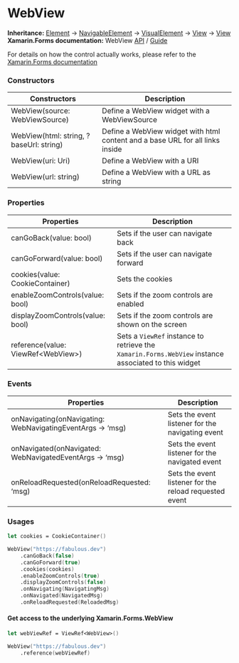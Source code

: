 # WebView

**Inheritance:** [Element](https://docs.fabulous.dev/v2/api/controls/element/) -> [NavigableElement](https://docs.fabulous.dev/v2/api/navigable-element/) -> [VisualElement](https://docs.fabulous.dev/v2/api/visual-element/) -> [View](https://docs.fabulous.dev/v2/api/view/) -> [View](https://docs.fabulous.dev/v2/api/collections/items-view/)\
**Xamarin.Forms documentation:** WebView [API](https://docs.microsoft.com/en-us/dotnet/api/xamarin.forms.webview) / [Guide](https://docs.microsoft.com/en-us/xamarin/xamarin-forms/user-interface/webview)

For details on how the control actually works, please refer to the [Xamarin.Forms documentation](https://docs.microsoft.com/en-us/xamarin/xamarin-forms/user-interface/webview)

### Constructors&#x20;

| Constructors                            | Description                                                                   |
| --------------------------------------- | ----------------------------------------------------------------------------- |
| WebView(source: WebViewSource)          | Define a WebView widget with a WebViewSource                                  |
| WebView(html: string, ?baseUrl: string) | Define a WebView widget with html content and a base URL for all links inside |
| WebView(uri: Uri)                       | Define a WebView with a URI                                                   |
| WebView(url: string)                    | Define a WebView with a URL as string                                         |

### Properties&#x20;

| Properties                          | Description                                                                                          |
| ----------------------------------- | ---------------------------------------------------------------------------------------------------- |
| canGoBack(value: bool)              | Sets if the user can navigate back                                                                   |
| canGoForward(value: bool)           | Sets if the user can navigate forward                                                                |
| cookies(value: CookieContainer)     | Sets the cookies                                                                                     |
| enableZoomControls(value: bool)     | Sets if the zoom controls are enabled                                                                |
| displayZoomControls(value: bool)    | Sets if the zoom controls are shown on the screen                                                    |
| reference(value: ViewRef\<WebView>) | Sets a `ViewRef` instance to retrieve the `Xamarin.Forms.WebView` instance associated to this widget |

### Events&#x20;

| Properties                                                 | Description                                            |
| ---------------------------------------------------------- | ------------------------------------------------------ |
| onNavigating(onNavigating: WebNavigatingEventArgs -> ‘msg) | Sets the event listener for the navigating event       |
| onNavigated(onNavigated: WebNavigatedEventArgs -> ‘msg)    | Sets the event listener for the navigated event        |
| onReloadRequested(onReloadRequested: ‘msg)                 | Sets the event listener for the reload requested event |

### Usages&#x20;

```fsharp
let cookies = CookieContainer()

WebView("https://fabulous.dev")
    .canGoBack(false) 
    .canGoForward(true)
    .cookies(cookies)
    .enableZoomControls(true)
    .displayZoomControls(false)
    .onNavigating(NavigatingMsg)
    .onNavigated(NavigatedMsg)
    .onReloadRequested(ReloadedMsg)
```

#### Get access to the underlying Xamarin.Forms.WebView&#x20;

```fsharp
let webViewRef = ViewRef<WebView>()

WebView("https://fabulous.dev")
    .reference(webViewRef)
```
